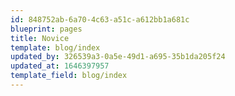 ```yaml
---
id: 848752ab-6a70-4c63-a51c-a612bb1a681c
blueprint: pages
title: Novice
template: blog/index
updated_by: 326539a3-0a5e-49d1-a695-35b1da205f24
updated_at: 1646397957
template_field: blog/index
---
```

